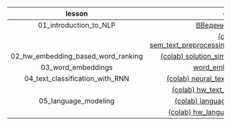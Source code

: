 |lesson|doc|
|:---:|:---:|
|01_introduction_to_NLP|[ВВедение в NLP.pdf](https://github.com/rufous86/studies/blob/main/DLS_NLP/01_introduction_to_NLP/%D0%92%D0%B2%D0%B5%D0%B4%D0%B5%D0%BD%D0%B8%D0%B5%20%D0%B2%20NLP.pdf)|
||[(colab) sem_text_preprocessing_and_classification.ipynb](https://colab.research.google.com/github/rufous86/studies/blob/main/DLS_NLP/01_introduction_to_NLP/sem_text_preprocessing_and_classification.ipynb)|
|02_hw_embedding_based_word_ranking|[(colab) solution_simple_embeddings.ipynb](https://colab.research.google.com/github/rufous86/studies/blob/main/DLS_NLP/02_hw_embedding_based_word_ranking/solution_simple_embeddings.ipynb)|
|03_word_embeddings|[word_embeddings.pdf](https://github.com/rufous86/studies/blob/main/DLS_NLP/word_embeddings/word_embeddings.pdf)|
|04_text_classification_with_RNN|[(colab) neural_text_classification.ipynb](https://colab.research.google.com/github/rufous86/studies/blob/main/DLS_NLP/04_text_classification_with_RNN/neural_text_classification.ipynb)|
||[(colab) hw_text_classification.ipynb](https://colab.research.google.com/github/rufous86/studies/blob/main/DLS_NLP/04_text_classification_with_RNN/hw_text_classification.ipynb)|
|05_language_modeling|[(colab) language_modelling.ipynb](https://colab.research.google.com/github/rufous86/studies/blob/main/DLS_NLP/05_language_modeling/language_modelling.ipynb)|
||[(colab) hw_language_modelling.ipynb](https://colab.research.google.com/github/rufous86/studies/blob/main/DLS_NLP/05_language_modeling/hw_language_modelling.ipynb)|
